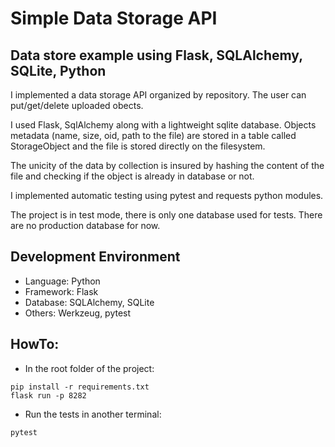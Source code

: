 # Simple Data Storage API
## Data store example using Flask, SQLAlchemy, SQLite, Python

I implemented a data storage API organized by repository.
The user can put/get/delete uploaded obects.

I used Flask, SqlAlchemy along with a lightweight sqlite database.
Objects metadata (name, size, oid, path to the file) are stored in a table called StorageObject and the file is stored directly on the filesystem.

The unicity of the data by collection is insured by hashing the content of the file and checking if the object is already in database or not.

I implemented automatic testing using pytest and requests python modules.

The project is in test mode, there is only one database used for tests. There are no production database for now.

## Development Environment
- Language: Python
- Framework: Flask
- Database: SQLAlchemy, SQLite
- Others: Werkzeug, pytest

## HowTo:
- In the root folder of the project:
```
pip install -r requirements.txt
flask run -p 8282
```

- Run the tests in another terminal:
```
pytest
```
